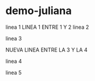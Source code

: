 # demo-juliana

linea 1
LINEA 1 ENTRE 1 Y 2
linea 2

linea 3

NUEVA LINEA ENTRE LA 3 Y LA 4

linea 4

linea 5
